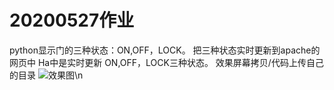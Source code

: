20200527作业
=
python显示门的三种状态：ON,OFF，LOCK。
把三种状态实时更新到apache的网页中
Ha中是实时更新 ON,OFF，LOCK三种状态。
效果屏幕拷贝/代码上传自己的目录
![效果图\n](https://github.com/shiep18/EIS2020/blob/master/students/LvTao/20200527/%E5%BC%80%E5%85%B3%E9%94%81%E9%97%A82.gif)
